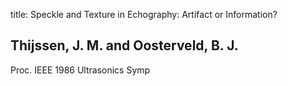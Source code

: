 title: Speckle and Texture in Echography: Artifact or Information?

## Thijssen, J. M. and Oosterveld, B. J.
Proc. IEEE 1986 Ultrasonics Symp

